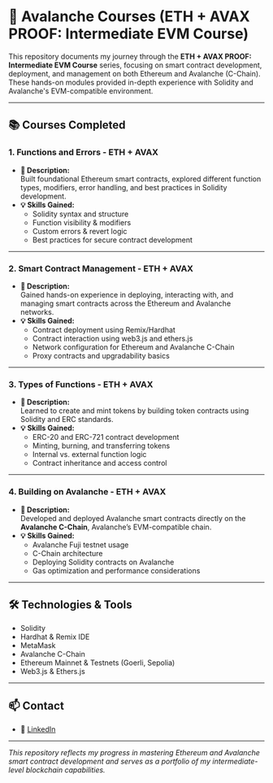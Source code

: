 # 🧊 Avalanche Courses (ETH + AVAX PROOF: Intermediate EVM Course)

This repository documents my journey through the **ETH + AVAX PROOF: Intermediate EVM Course** series, focusing on smart contract development, deployment, and management on both Ethereum and Avalanche (C-Chain). These hands-on modules provided in-depth experience with Solidity and Avalanche's EVM-compatible environment.

---

## 📚 Courses Completed

### 1. **Functions and Errors - ETH + AVAX**
- **📘 Description:**  
  Built foundational Ethereum smart contracts, explored different function types, modifiers, error handling, and best practices in Solidity development.  
- **💡 Skills Gained:**  
  - Solidity syntax and structure  
  - Function visibility & modifiers  
  - Custom errors & revert logic  
  - Best practices for secure contract development  

---

### 2. **Smart Contract Management - ETH + AVAX**
- **📘 Description:**  
  Gained hands-on experience in deploying, interacting with, and managing smart contracts across the Ethereum and Avalanche networks.  
- **💡 Skills Gained:**  
  - Contract deployment using Remix/Hardhat  
  - Contract interaction using web3.js and ethers.js  
  - Network configuration for Ethereum and Avalanche C-Chain  
  - Proxy contracts and upgradability basics  

---

### 3. **Types of Functions - ETH + AVAX**
- **📘 Description:**  
  Learned to create and mint tokens by building token contracts using Solidity and ERC standards.  
- **💡 Skills Gained:**  
  - ERC-20 and ERC-721 contract development  
  - Minting, burning, and transferring tokens  
  - Internal vs. external function logic  
  - Contract inheritance and access control  

---

### 4. **Building on Avalanche - ETH + AVAX**
- **📘 Description:**  
  Developed and deployed Avalanche smart contracts directly on the **Avalanche C-Chain**, Avalanche’s EVM-compatible chain.  
- **💡 Skills Gained:**  
  - Avalanche Fuji testnet usage  
  - C-Chain architecture  
  - Deploying Solidity contracts on Avalanche  
  - Gas optimization and performance considerations  

---

## 🛠 Technologies & Tools

- Solidity  
- Hardhat & Remix IDE  
- MetaMask  
- Avalanche C-Chain  
- Ethereum Mainnet & Testnets (Goerli, Sepolia)  
- Web3.js & Ethers.js  

---

## 📫 Contact

- 💼 [LinkedIn](https://www.linkedin.com/in/vansh-garg-278910204/)  
---

_This repository reflects my progress in mastering Ethereum and Avalanche smart contract development and serves as a portfolio of my intermediate-level blockchain capabilities._

